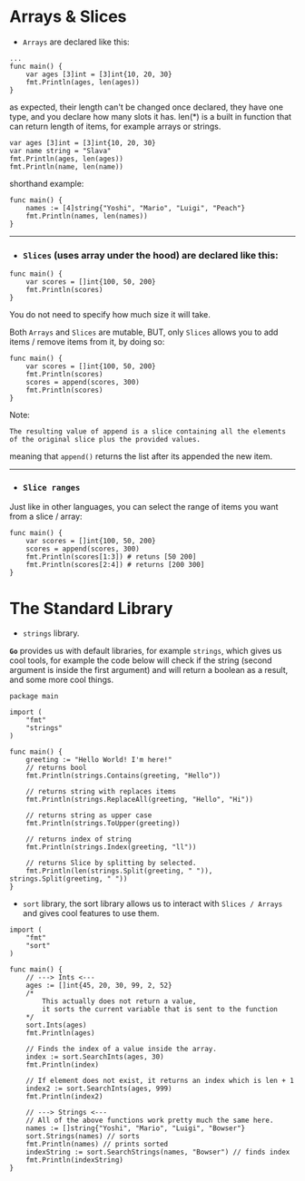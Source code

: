 # Arrays & Slices

- `Arrays` are declared like this:
```
...
func main() {
	var ages [3]int = [3]int{10, 20, 30}
	fmt.Println(ages, len(ages))
}
```
as expected, their length can't be changed once declared, they have one type, and you declare how many slots it has.
len(*) is a built in function that can return length of items, for example arrays or strings.

```
var ages [3]int = [3]int{10, 20, 30}
var name string = "Slava"
fmt.Println(ages, len(ages))
fmt.Println(name, len(name))
```

shorthand example:
```
func main() {
	names := [4]string{"Yoshi", "Mario", "Luigi", "Peach"}
	fmt.Println(names, len(names))
}
```
---
- ### `Slices` (uses array under the hood) are declared like this:
```
func main() {
	var scores = []int{100, 50, 200}
	fmt.Println(scores)
}
```
You do not need to specify how much size it will take.

Both `Arrays` and `Slices` are mutable, BUT, only `Slices` allows you to add items / remove items from it, by doing so:
```
func main() {
	var scores = []int{100, 50, 200}
	fmt.Println(scores)
	scores = append(scores, 300)
	fmt.Println(scores)
}
```
Note:
```
The resulting value of append is a slice containing all the elements of the original slice plus the provided values.
```
meaning that `append()` returns the list after its appended the new item.

---
- ### `Slice ranges`
Just like in other languages, you can select the range of items you want from a slice / array:
```
func main() {
	var scores = []int{100, 50, 200}
	scores = append(scores, 300)
	fmt.Println(scores[1:3]) # retuns [50 200]
	fmt.Println(scores[2:4]) # returns [200 300]
}
```
# The Standard Library

- `strings` library.

**`Go`** provides us with default libraries, for example `strings`, which gives us cool tools, for example the code below will check if the string (second argument is inside the first argument) and will return a boolean as a result, and some more cool things.
```
package main

import (
	"fmt"
	"strings"
)

func main() {
	greeting := "Hello World! I'm here!"
    // returns bool
	fmt.Println(strings.Contains(greeting, "Hello")) 

    // returns string with replaces items
	fmt.Println(strings.ReplaceAll(greeting, "Hello", "Hi")) 

    // returns string as upper case
	fmt.Println(strings.ToUpper(greeting)) 

    // returns index of string
	fmt.Println(strings.Index(greeting, "ll")) 

    // returns Slice by splitting by selected.
	fmt.Println(len(strings.Split(greeting, " ")), strings.Split(greeting, " ")) 
}
```

- `sort` library, the sort library allows us to interact with `Slices / Arrays` and gives cool features to use them.
```
import (
	"fmt"
	"sort"
)

func main() {
	// ---> Ints <---
	ages := []int{45, 20, 30, 99, 2, 52}
	/*
		This actually does not return a value,
		it sorts the current variable that is sent to the function
	*/
	sort.Ints(ages)
	fmt.Println(ages)

	// Finds the index of a value inside the array.
	index := sort.SearchInts(ages, 30)
	fmt.Println(index)

	// If element does not exist, it returns an index which is len + 1
	index2 := sort.SearchInts(ages, 999)
	fmt.Println(index2)

	// ---> Strings <---
	// All of the above functions work pretty much the same here.
	names := []string{"Yoshi", "Mario", "Luigi", "Bowser"}
	sort.Strings(names) // sorts
	fmt.Println(names) // prints sorted
	indexString := sort.SearchStrings(names, "Bowser") // finds index
	fmt.Println(indexString)
}

```